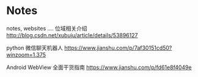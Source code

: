 # Notes
notes, websites ....
位域相关介绍 http://blog.csdn.net/xubuju/article/details/53896127


python 微信聊天机器人
https://www.jianshu.com/p/7af30151cd50?winzoom=1.375


Android WebView 全面干货指南
https://www.jianshu.com/p/fd61e8f4049e
